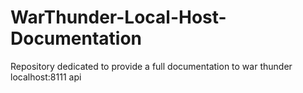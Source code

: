 # WarThunder-Local-Host-Documentation
Repository dedicated to provide a full documentation to war thunder localhost:8111 api
